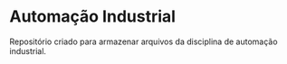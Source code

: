 # Automação Industrial

Repositório criado para armazenar arquivos da disciplina de automação industrial.
